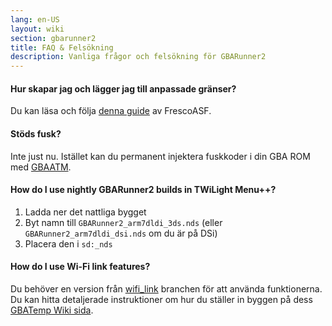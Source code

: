 ```yaml
---
lang: en-US
layout: wiki
section: gbarunner2
title: FAQ & Felsökning
description: Vanliga frågor och felsökning för GBARunner2
---
```


#### Hur skapar jag och lägger jag till anpassade gränser?

Du kan läsa och följa [denna guide](https://docs.google.com/document/d/1owjiW-1fHEbokrkK2ZuPFjR2-N9s1dXCCAM3ghWRtxk/edit?usp=sharing) av FrescoASF.

#### Stöds fusk?

Inte just nu. Istället kan du permanent injektera fuskkoder i din GBA ROM med [GBAATM](https://gbatemp.net/threads/gba-auto-trainer-maker-gbaatm.99334/).

#### How do I use nightly GBARunner2 builds in TWiLight Menu++?

1. Ladda ner det nattliga bygget
1. Byt namn till `GBARunner2_arm7dldi_3ds.nds` (eller `GBARunner2_arm7dldi_dsi.nds` om du är på DSi)
1. Placera den i `sd:_nds`

#### How do I use Wi-Fi link features?

Du behöver en version från [wifi_link](https://github.com/Gericom/GBARunner2/tree/wifi_link) branchen för att använda funktionerna. Du kan hitta detaljerade instruktioner om hur du ställer in byggen på dess [GBATemp Wiki sida](https://wiki.gbatemp.net/wiki/GBARunner2/Link).
